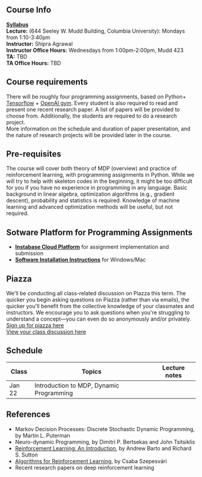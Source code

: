 ## Course Info

**[Syllabus](Reinforcement%20Learning%20course%20syllabus.pdf)**<br>
**Lecture:** (644 Seeley W. Mudd Building, Columbia University): Mondays from 1:10-3:40pm<br>
**Instructor:** Shipra Agrawal<br>
**Instructor Office Hours:** Wednesdays from 1:00pm-2:00pm, Mudd 423<br>
**TA:** TBD<br>
**TA Office Hours:** TBD

## Course requirements
There will be roughly four programming assignments, based on Python+ [Tensorflow](https://www.tensorflow.org/) + [OpenAI gym](https://gym.openai.com/envs/). Every student is also required to read and present one recent research paper. A list of papers will be provided to choose from. Additionally, the students are required to do a research project. <br>
More information on the schedule and duration of paper presentation, and the nature of research projects will be provided later in the course. 

## Pre-requisites
The course will cover both theory of MDP (overview) and practice of reinforcement learning, with programming assignments in Python. While we will try to help with skeleton codes in the beginning, it might be too difficult for you if you have no experience in programming in any language. Basic background in linear algebra, optimization algorithms (e.g., gradient descent), probability and statistics is required. Knowledge of machine learning and advanced optimization methods will be useful, but not required.

## Sotware Platform for Programming Assignments
* **[Instabase Cloud Platform](cloudPlatform.md)** 
for assignment implementation and submission
* **[Software Installation Instructions](installation.md)**
for Windows/Mac

## Piazza
We'll be conducting all class-related discussion on Piazza this term. The quicker you begin asking questions on Piazza (rather than via emails), the quicker you'll benefit from the collective knowledge of your classmates and instructors. We encourage you to ask questions when you're struggling to understand a concept—you can even do so anonymously and/or privately. <br>
[Sign up for piazza here](http://piazza.com/columbia/spring2018/ieore8100_006_2018_1advancedtopicsinieor)<br>
[View your class discussion here](http://piazza.com/columbia/spring2018/ieore8100_006_2018_1advancedtopicsinieor/home)

## Schedule

| Class|Topics|  Lecture notes |
|------|------|----------------|
|Jan 22    | Introduction to MDP, Dynamic Programming     |                |

## References 
* Markov Decision Processes: Discrete Stochastic Dynamic Programming, by Martin L. Puterman
* Neuro-dynamic Programming, by Dimitri P. Bertsekas and John Tsitsiklis
* [Reinforcement Learning: An Introduction](http://ufal.mff.cuni.cz/~straka/courses/npfl114/2016/sutton-bookdraft2016sep.pdf),  by Andrew Barto and Richard S. Sutton
* [Algorithms for Reinforcement Learning](https://sites.ualberta.ca/~szepesva/RLBook.html), by Csaba Szepesv&aacute;ri
* Recent research papers on deep reinforcement learning
